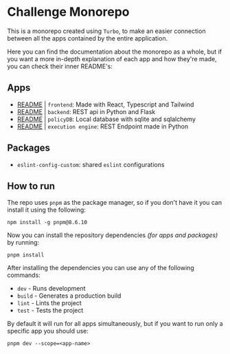# Challenge Monorepo
This is a monorepo created using `Turbo`, to make an easier connection between all the apps contained by the entire application.

Here you can find the documentation about the monorepo as a whole, but if you want a more in-depth explanation of each app and how they're made, you can check their inner README's:

## Apps
- [README](./apps/frontend/README.md) | `frontend`: Made with React, Typescript and Tailwind
- [README](./apps/backend/README.md) | `backend`: REST api in Python and Flask
- [README](./apps/backend/README.md#about-the-policy-db) | `policyDB`: Local database with sqlite and sqlalchemy
- [README](./apps/backend/README.md#how-the-execution-engine-works) | `execution engine`: REST Endpoint made in Python

## Packages
- `eslint-config-custom`: shared `eslint` configurations

## How to run
The repo uses `pnpm` as the package manager, so if you don't have it you can install it using the following:
```
npm install -g pnpm@8.6.10
```
Now you can install the repository dependencies _(for apps and packages)_ by running:
```
pnpm install
```
After installing the dependencies you can use any of the following commands:
- `dev` - Runs development
- `build` - Generates a production build
- `lint` - Lints the project
- `test` - Tests the project

By default it will run for all apps simultaneously, but if you want to run only a specific app you should use:
```
pnpm dev --scope=<app-name>
```
